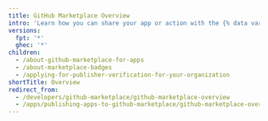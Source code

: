 ```yaml
---
title: GitHub Marketplace Overview
intro: 'Learn how you can share your app or action with the {% data variables.product.company_short %} community on {% data variables.product.prodname_marketplace %}.'
versions:
  fpt: '*'
  ghec: '*'
children:
  - /about-github-marketplace-for-apps
  - /about-marketplace-badges
  - /applying-for-publisher-verification-for-your-organization
shortTitle: Overview
redirect_from:
  - /developers/github-marketplace/github-marketplace-overview
  - /apps/publishing-apps-to-github-marketplace/github-marketplace-overview
---
```


